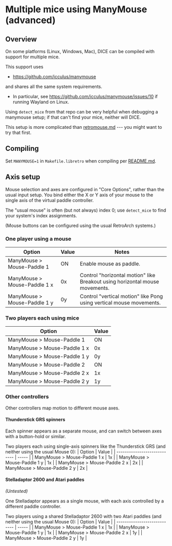 # Multiple mice using ManyMouse (advanced)

## Overview
On some platforms (Linux, Windows, Mac), DICE can be compiled with support for multiple mice.

This support uses 
* https://github.com/icculus/manymouse

and shares all the same system requirements.  
* In particular, see https://github.com/icculus/manymouse/issues/10 if running Wayland on Linux.

Using `detect_mice` from that repo can be very helpful when debugging a manymouse setup;
if that can't find your mice, neither will DICE.

This setup is more complicated than [retromouse.md](retromouse.md) --- you might
want to try that first.
## Compiling
Set `MANYMOUSE=1` in `Makefile.libretro` when compiling per [README.md](README.md#compiling).

## Axis setup

Mouse selection and axes are configured in "Core Options", rather than the usual input setup.
You bind either the X or Y axis of your mouse to the single axis of the virtual paddle controller.

The "usual mouse" is often (but not always) index 0; use `detect_mice` to find your system's index assignments.

(Mouse buttons can be configured using the usual RetroArch systems.)

### One player using a mouse
| Option                       | Value | Notes                                                                       |
| ---------------------------- | ----- | --------------------------------------------------------------------------- |
| ManyMouse > Mouse-Paddle 1   | ON    | Enable mouse as paddle.                                                     |
| ManyMouse > Mouse-Paddle 1 x | 0x    | Control "horizontal motion" like Breakout using horizontal mouse movements. |
| ManyMouse > Mouse-Paddle 1 y | 0y    | Control "vertical motion" like Pong using vertical mouse movements.         |

### Two players each using mice
| Option                       | Value |
| ---------------------------- | ----- |
| ManyMouse > Mouse-Paddle 1   | ON    |
| ManyMouse > Mouse-Paddle 1 x | 0x    |
| ManyMouse > Mouse-Paddle 1 y | 0y    |
| ManyMouse > Mouse-Paddle 2   | ON    |
| ManyMouse > Mouse-Paddle 2 x | 1x    |
| ManyMouse > Mouse-Paddle 2 y | 1y    |

### Other controllers
Other controllers map motion to different mouse axes.

#### Thunderstick GRS spinners
Each spinner appears as a separate mouse, and can switch between axes with a button-hold or similar.

Two players each using single-axis spinners like the Thunderstick GRS (and neither using the usual Mouse 0):
| Option                       | Value |
| ---------------------------- | ----- |
| ManyMouse > Mouse-Paddle 1 x | 1x    |
| ManyMouse > Mouse-Paddle 1 y | 1x    |
| ManyMouse > Mouse-Paddle 2 x | 2x    |
| ManyMouse > Mouse-Paddle 2 y | 2x    |

#### Stelladaptor 2600 and Atari paddles
_(Untested)_

One Stelladaptor appears as a single mouse, with each axis controlled by a different paddle controller.

Two players using a shared Stelladaptor 2600 with two Atari paddles (and neither using the usual Mouse 0):
| Option                       | Value |
| ---------------------------- | ----- |
| ManyMouse > Mouse-Paddle 1 x | 1x    |
| ManyMouse > Mouse-Paddle 1 y | 1x    |
| ManyMouse > Mouse-Paddle 2 x | 1y    |
| ManyMouse > Mouse-Paddle 2 y | 1y    |
